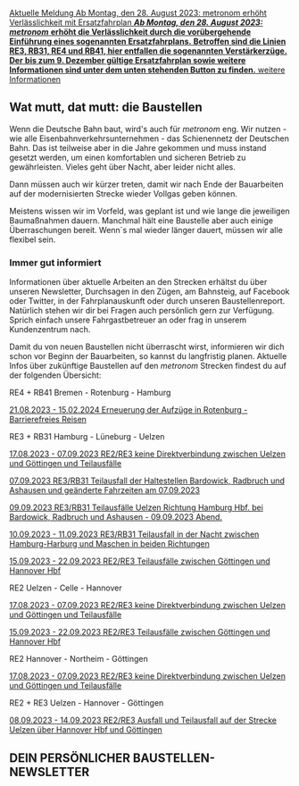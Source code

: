 [Aktuelle Meldung Ab Montag, den 28. August 2023: metronom erhöht Verlässlichkeit mit Ersatzfahrplan *****Ab Montag, den 28. August 2023**:*** ***metronom*** **erhöht die Verlässlichkeit durch die vorübergehende Einführung eines sogenannten Ersatzfahrplans.** **Betroffen sind die Linien RE3, RB31, RE4 und RB41, hier entfallen die sogenannten Verstärkerzüge.** **Der** **bis zum 9. Dezember gültige Ersatzfahrplan sowie weitere Informationen sind unter dem unten stehenden Button zu finden.** weitere Informationen](https://www.der-metronom.de/aktuell/ersatzfahrplan/)

Wat mutt, dat mutt: die Baustellen
----------

Wenn die Deutsche Bahn baut, wird's auch für *metronom* eng.
Wir nutzen - wie alle Eisenbahnverkehrsunternehmen - das Schienennetz der Deutschen Bahn. Das ist teilweise aber in die Jahre gekommen und muss instand gesetzt werden, um einen komfortablen und sicheren Betrieb zu gewährleisten. Vieles geht über Nacht, aber leider nicht alles.

Dann müssen auch wir kürzer treten, damit wir nach Ende der Bauarbeiten auf der modernisierten Strecke wieder Vollgas geben können.

Meistens wissen wir im Vorfeld, was geplant ist und wie lange die jeweiligen Baumaßnahmen dauern. Manchmal hält eine Baustelle aber auch einige Überraschungen bereit. Wenn´s mal wieder länger dauert, müssen wir alle flexibel sein.

### Immer gut informiert ###

Informationen über aktuelle Arbeiten an den Strecken erhältst du über unseren Newsletter, Durchsagen in den Zügen, am Bahnsteig, auf Facebook oder Twitter, in der Fahrplanauskunft oder durch unseren Baustellenreport. Natürlich stehen wir dir bei Fragen auch persönlich gern zur Verfügung. Sprich einfach unsere Fahrgastbetreuer an oder frag in unserem Kundenzentrum nach.

Damit du von neuen Baustellen nicht überrascht wirst, informieren wir dich schon vor Beginn der Bauarbeiten, so kannst du langfristig planen. Aktuelle Infos über zukünftige Baustellen auf den *metronom* Strecken findest du auf der folgenden Übersicht:

RE4 + RB41 Bremen - Rotenburg - Hamburg

[21.08.2023 - 15.02.2024 Erneuerung der Aufzüge in Rotenburg - Barrierefreies Reisen](https://www.der-metronom.de/baustellen/erneuerung-der-aufzuege-in-rotenburg-barrierefreies-reisen/)

RE3 + RB31 Hamburg - Lüneburg - Uelzen

[17.08.2023 - 07.09.2023 RE2/RE3 keine Direktverbindung zwischen Uelzen und Göttingen und Teilausfälle](https://www.der-metronom.de/baustellen/re2-re3-keine-direktverbindung-zwischen-uelzen-und-goettingen-2/)

[07.09.2023 RE3/RB31 Teilausfall der Haltestellen Bardowick, Radbruch und Ashausen und geänderte Fahrzeiten am 07.09.2023](https://www.der-metronom.de/baustellen/re3-rb31-teilausfall-und-geaenderte-fahrzeiten/)

[09.09.2023 RE3/RB31 Teilausfälle Uelzen Richtung Hamburg Hbf. bei Bardowick, Radbruch und Ashausen - 09.09.2023 Abend.](https://www.der-metronom.de/baustellen/re3-rb31-teilausfaelle-uelzen-richtung-hamburg-hbf-bei-bardowick-radbruch-und-ashausen-09-09-2023-abend/)

[10.09.2023 - 11.09.2023 RE3/RB31 Teilausfall in der Nacht zwischen Hamburg-Harburg und Maschen in beiden Richtungen](https://www.der-metronom.de/baustellen/re3-rb31-teilausfall-in-der-nacht/)

[15.09.2023 - 22.09.2023 RE2/RE3 Teilausfälle zwischen Göttingen und Hannover Hbf](https://www.der-metronom.de/baustellen/re2-re3-ersatzfahrten-zwischen-goettingen-und-hannover/)

RE2 Uelzen - Celle - Hannover

[17.08.2023 - 07.09.2023 RE2/RE3 keine Direktverbindung zwischen Uelzen und Göttingen und Teilausfälle](https://www.der-metronom.de/baustellen/re2-re3-keine-direktverbindung-zwischen-uelzen-und-goettingen-2/)

[15.09.2023 - 22.09.2023 RE2/RE3 Teilausfälle zwischen Göttingen und Hannover Hbf](https://www.der-metronom.de/baustellen/re2-re3-ersatzfahrten-zwischen-goettingen-und-hannover/)

RE2 Hannover - Northeim - Göttingen

[17.08.2023 - 07.09.2023 RE2/RE3 keine Direktverbindung zwischen Uelzen und Göttingen und Teilausfälle](https://www.der-metronom.de/baustellen/re2-re3-keine-direktverbindung-zwischen-uelzen-und-goettingen-2/)

RE2 + RE3 Uelzen - Hannover - Göttingen

[08.09.2023 - 14.09.2023 RE2/RE3 Ausfall und Teilausfall auf der Strecke Uelzen über Hannover Hbf und Göttingen](https://www.der-metronom.de/baustellen/re2-re3-ausfall-und-teilausfall-auf-der-strecke-uelzen-ueber-hannover-hbf-und-goettingen/)

DEIN PERSÖNLICHER BAUSTELLEN-NEWSLETTER
----------
